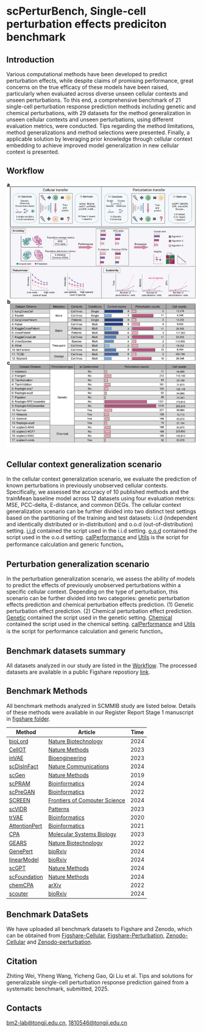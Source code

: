 # scPerturBench, Single-cell perturbation effects prediciton benchmark
## Introduction
Various computational methods have been developed to predict perturbation effects, while despite claims of promising performance, great concerns on the true efficacy of these models have been raised, particularly when evaluated across diverse unseen cellular contexts and unseen perturbations. To this end, a comprehensive benchmark of 21 single-cell perturbation response prediction methods including genetic and chemical perturbations, with 29 datasets for the method generalization in unseen cellular contexts and unseen perturbations, using different evaluation metrics, were conducted. Tips regarding the method limitations, method generalizations and method selections were presented. Finally, a applicable solution by leveraging prior knowledge through cellular context embedding to achieve improved model generalization in new cellular context is presented. 

## Workflow
![Workflow](imgs/fig1_v3.png)


## Cellular context generalization scenario
In the cellular context generalization scenario, we evaluate the prediction of known perturbations in previously unobserved cellular contexts. Specifically, we assessed the accuracy of 10 published methods and the trainMean baseline model across 12 datasets using four evaluation metrics: MSE, PCC-delta, E-distance, and common DEGs. The cellular context generalization scenario can be further divided into two distinct test settings based on the partitioning of the training and test datasets: i.i.d (independent and identically distributed or in-distribution) and o.o.d (out-of-distribution) setting. [i.i.d](https://github.com/bm2-lab/scPerturBench/tree/main/Cellular_context_generalization/i.i.d) contained the script used in the i.i.d setting. [o.o.d](https://github.com/bm2-lab/scPerturBench/tree/main/Cellular_context_generalization/o.o.d) contained the script used in the o.o.d setting. [calPerformance](https://github.com/bm2-lab/scPerturBench/tree/main/Cellular_context_generalization/calPerformance_delta.py) and [Utils](https://github.com/bm2-lab/scPerturBench/tree/main/Cellular_context_generalization/Util.py) is the script for performance calculation and generic function。


## Perturbation generalization scenario
In the perturbation generalization scenario, we assess the ability of models to predict the effects of previously unobserved perturbations within a specific cellular context. Depending on the type of perturbation, this scenario can be further divided into two categories: genetic perturbation effects prediction and chemical perturbation effects prediction. (1) Genetic perturbation effect prediction. (2) Chemical perturbation effect prediction. [Genetic](https://github.com/bm2-lab/scPerturBench/tree/main/Perturbation_generalization/Genetic) contained the script used in the genetic setting. [Chemical](https://github.com/bm2-lab/scPerturBench/tree/main/Perturbation_generalization/Chemical) contained the script used in the chemical setting. [calPerformance](https://github.com/bm2-lab/scPerturBench/tree/main/Perturbation_generalization/calPerformance.py) and [Utils](https://github.com/bm2-lab/scPerturBench/tree/main/Perturbation_generalization/Util1.py) is the script for performance calculation and generic function。

## Benchmark datasets summary
All datasets analyzed in our study are listed in the [Workflow](imgs/fig1_v3.png). The processed datasets are available in a public Figshare repostiory [link](https://figshare.com/articles/dataset/SCMMIB_Register_Report_Stage_2_processed_datasets/27161451/1).

## Benchmark Methods
All benchmark methods analyzed in SCMMIB study are listed below. Details of these methods were available in our Register Report Stage 1 manuscript in [figshare folder](https://springernature.figshare.com/articles/journal_contribution/Benchmarking_single-cell_multi-modal_data_integrations/26789572).

| Method                                                                         | Article                                                                   | Time |
|--------------------------------------------------------------------------------|---------------------------------------------------------------------------|------|
| [bioLord](https://github.com/nitzanlab/biolord)                               | [Nature Biotechnology](https://www.nature.com/articles/s41587-023-02079-x)                        | 2024 |
| [CellOT](https://github.com/bunnech/cellot)                            | [Nature Methods](https://www.nature.com/articles/s41592-023-01969-x)                        | 2023 |
| [inVAE](https://github.com/LiouCharlie/INVAE/)                           | [Bioengineering](https://www.mdpi.com/2306-5354/10/9/996)                        | 2023 |
| [scDisInFact](https://github.com/ZhangLabGT/scDisInFact)                             | [Nature Communications](https://www.nature.com/articles/s41467-024-45227-w)          | 2024 |
| [scGen](https://github.com/theislab/scgen)                                | [Nature Methods](https://www.nature.com/articles/s41592-019-0494-8)              | 2019 |
| [scPRAM](https://github.com/jiang-q19/scPRAM)                                          | [Bioinformatics](https://academic.oup.com/bioinformatics/article/40/5/btae265/7646141)               | 2024 |
| [scPreGAN](https://github.com/XiajieWei/scPreGAN)                             | [Bioinformatics](https://academic.oup.com/bioinformatics/article/38/13/3377/6593485)          | 2022 |
| [SCREEN](https://github.com/Califorya/SCREEN) | [Frontiers of Computer Science](https://link.springer.com/article/10.1007/s11704-024-31014-9)              | 2024 |
| [scVIDR](https://github.com/BhattacharyaLab/scVIDR)                                        | [Patterns](https://www.cell.com/patterns/fulltext/S2666-3899(23)00186-1)          | 2023 |
| [trVAE](https://github.com/theislab/trVAE)                                        | [Bioinformatics](https://academic.oup.com/bioinformatics/article/36/Supplement_2/i610/6055927)         | 2020 |
| [AttentionPert](https://github.com/BaiDing1234/AttentionPert)                        | [Bioinformatics](https://academic.oup.com/bioinformatics/article/40/Supplement_1/i453/7700899)        | 2021 |
| [CPA](https://github.com/theislab/cpa)                                   | [Molecular Systems Biology](https://www.embopress.org/doi/full/10.15252/msb.202211517) | 2023 |
| [GEARS](https://github.com/snap-stanford/GEARS)                                     | [Nature Biotechnology](https://www.nature.com/articles/s41587-023-01905-6)      | 2022 |
| [GenePert](https://github.com/zou-group/GenePert)                                    | [bioRxiv](https://www.biorxiv.org/content/10.1101/2024.10.27.620513v1)        | 2024 |
| [linearModel](https://github.com/const-ae/linear_perturbation_prediction-Paper)                            | [bioRxiv](https://doi.org/10.1101/2024.09.16.613342)                        | 2024 |
| [scGPT](https://github.com/bowang-lab/scGPT)                                             | [Nature Methods](https://www.nature.com/articles/s41592-024-02201-0)              | 2024 |
| [scFoundation](https://github.com/biomap-research/scFoundation)                               | [Nature Methods](https://www.nature.com/articles/s41592-024-02305-7)              | 2024 |
| [chemCPA](https://github.com/theislab/chemCPA)                                  | [arXiv](https://arxiv.org/abs/2204.13545)              | 2022 |
| [scouter](https://github.com/PancakeZoy/scouter)                              | [bioRxiv](https://doi.org/10.1101/2024.12.06.627290)       | 2024 |

## Benchmark DataSets
We have uploaded all benchmark datasets to Figshare and Zenodo, which can be obtained from [Figshare-Cellular](https://doi.org/10.6084/m9.figshare.28143422), [Figshare-Perturbation](https://doi.org/10.6084/m9.figshare.28147883), [Zenodo-Cellular](https://doi.org/10.5281/zenodo.14607156) and [Zenodo-perturbation](https://doi.org/10.5281/zenodo.14607156).


## Citation
Zhiting Wei, Yiheng Wang, Yicheng Gao, Qi Liu et al. Tips and solutions for generalizable single-cell perturbation response prediction gained from a systematic benchmark, submitted, 2025.
## Contacts
bm2-lab@tongji.edu.cn, 1810546@tongji.edu.cn







